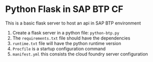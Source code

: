 # Python Flask in SAP BTP CF

This is a basic flask server to host an api in SAP BTP environment

1. Create a flask server in a python file: `python-btp.py`
2. The `requirements.txt` file should have the dependencies
3. `runtime.txt` file will have the python runtime version
4. `Procfile` is a startup configuration command
5. `manifest.yml` this consists the cloud foundry server configuration

